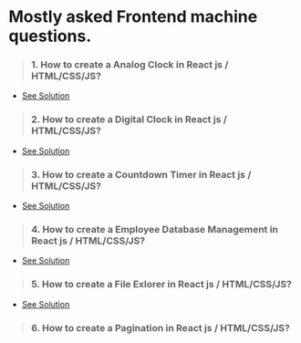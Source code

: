 # Mostly asked Frontend machine questions.

> ### 1. How to create a Analog Clock in React js / HTML/CSS/JS?
- [See Solution](https://codesandbox.io/dashboard/sandboxes/?workspace=23e762b4-c309-4177-ae47-3b20a4afd0d1)

> ### 2. How to create a Digital Clock in React js / HTML/CSS/JS?
- [See Solution](https://codesandbox.io/dashboard/sandboxes/?workspace=23e762b4-c309-4177-ae47-3b20a4afd0d1)

> ### 3. How to create a Countdown Timer in React js / HTML/CSS/JS?
- [See Solution](https://codesandbox.io/dashboard/sandboxes/?workspace=23e762b4-c309-4177-ae47-3b20a4afd0d1)

> ### 4. How to create a Employee Database Management in React js / HTML/CSS/JS?
- [See Solution](https://codesandbox.io/dashboard/sandboxes/?workspace=23e762b4-c309-4177-ae47-3b20a4afd0d1)

> ### 5. How to create a File Exlorer in React js / HTML/CSS/JS?
- [See Solution](https://codesandbox.io/dashboard/sandboxes/?workspace=23e762b4-c309-4177-ae47-3b20a4afd0d1)

> ### 6. How to create a Pagination in React js / HTML/CSS/JS?




